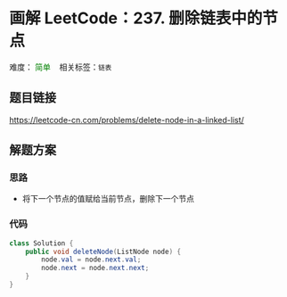# 画解 LeetCode：237. 删除链表中的节点

难度：<span style="color: green"> 简单 </span>  &nbsp;&nbsp; 相关标签：`链表`

## 题目链接

https://leetcode-cn.com/problems/delete-node-in-a-linked-list/

## 解题方案

### 思路

- 将下一个节点的值赋给当前节点，删除下一个节点

### 代码

```Java
class Solution {
    public void deleteNode(ListNode node) {
        node.val = node.next.val;
        node.next = node.next.next;
    }
}
```

